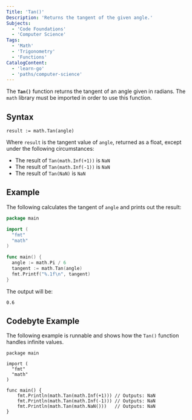 ```yaml
---
Title: 'Tan()'
Description: 'Returns the tangent of the given angle.'
Subjects:
  - 'Code Foundations'
  - 'Computer Science'
Tags:
  - 'Math'
  - 'Trigonometry'
  - 'Functions'
CatalogContent:
  - 'learn-go'
  - 'paths/computer-science'
---
```


The **`Tan()`** function returns the tangent of an angle given in radians. The `math` library must be imported in order to use this function.

## Syntax

```pseudo
result := math.Tan(angle)
```

Where `result` is the tangent value of `angle`, returned as a float, except under the following circumstances:

- The result of `Tan(math.Inf(+1))` is `NaN`
- The result of `Tan(math.Inf(-1))` is `NaN`
- The result of `Tan(NaN)` is `NaN`

## Example

The following calculates the tangent of `angle` and prints out the result:

```go
package main

import (
  "fmt"
  "math"
)

func main() {
  angle := math.Pi / 6
  tangent := math.Tan(angle)
  fmt.Printf("%.1f\n", tangent)
}
```

The output will be:

```shell
0.6
```

## Codebyte Example

The following example is runnable and shows how the `Tan()` function handles infinite values.

```codebyte/golang
package main

import (
  "fmt"
  "math"
)

func main() {
	fmt.Println(math.Tan(math.Inf(+1))) // Outputs: NaN
	fmt.Println(math.Tan(math.Inf(-1))) // Outputs: NaN
	fmt.Println(math.Tan(math.NaN()))   // Outputs: NaN
}
```
